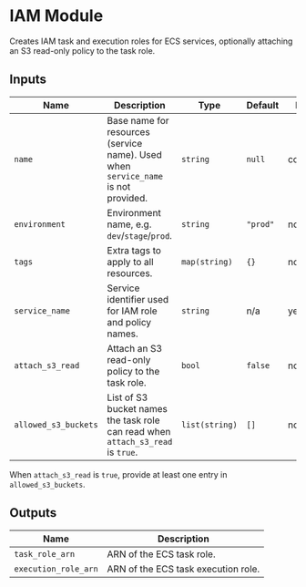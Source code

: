 # IAM Module

Creates IAM task and execution roles for ECS services, optionally attaching an S3 read-only policy to the task role.

## Inputs

| Name | Description | Type | Default | Required |
|------|-------------|------|---------|----------|
| `name` | Base name for resources (service name). Used when `service_name` is not provided. | `string` | `null` | conditionally |
| `environment` | Environment name, e.g. `dev`/`stage`/`prod`. | `string` | `"prod"` | no |
| `tags` | Extra tags to apply to all resources. | `map(string)` | `{}` | no |
| `service_name` | Service identifier used for IAM role and policy names. | `string` | n/a | yes |
| `attach_s3_read` | Attach an S3 read-only policy to the task role. | `bool` | `false` | no |
| `allowed_s3_buckets` | List of S3 bucket names the task role can read when `attach_s3_read` is `true`. | `list(string)` | `[]` | no |

When `attach_s3_read` is `true`, provide at least one entry in `allowed_s3_buckets`.

## Outputs

| Name | Description |
|------|-------------|
| `task_role_arn` | ARN of the ECS task role. |
| `execution_role_arn` | ARN of the ECS task execution role. |
